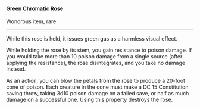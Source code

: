 #### Green Chromatic Rose

Wondrous item, rare

---

While this rose is held, it issues green gas as a harmless visual effect.

While holding the rose by its stem, you gain resistance to poison damage. If you would take more than 10 poison damage from a single source (after applying the resistance), the rose disintegrates, and you take no damage instead.

As an action, you can blow the petals from the rose to produce a 20-foot cone of poison. Each creature in the cone must make a DC 15 Constitution saving throw, taking 3d10 poison damage on a failed save, or half as much damage on a successful one. Using this property destroys the rose.




